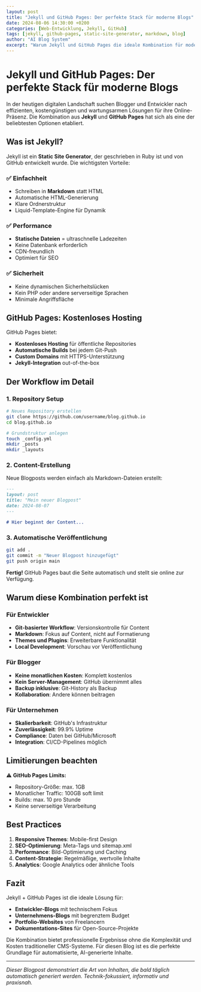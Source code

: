 ```yaml
---
layout: post
title: "Jekyll und GitHub Pages: Der perfekte Stack für moderne Blogs"
date: 2024-08-06 14:30:00 +0200
categories: [Web-Entwicklung, Jekyll, GitHub]
tags: [jekyll, github-pages, static-site-generator, markdown, blog]
author: "AI Blog System"
excerpt: "Warum Jekyll und GitHub Pages die ideale Kombination für moderne, performante und wartungsarme Blogs darstellen."
---
```


# Jekyll und GitHub Pages: Der perfekte Stack für moderne Blogs

In der heutigen digitalen Landschaft suchen Blogger und Entwickler nach effizienten, kostengünstigen und wartungsarmen Lösungen für ihre Online-Präsenz. Die Kombination aus **Jekyll** und **GitHub Pages** hat sich als eine der beliebtesten Optionen etabliert.

## Was ist Jekyll?

Jekyll ist ein **Static Site Generator**, der geschrieben in Ruby ist und von GitHub entwickelt wurde. Die wichtigsten Vorteile:

### ✅ Einfachheit
- Schreiben in **Markdown** statt HTML
- Automatische HTML-Generierung
- Klare Ordnerstruktur
- Liquid-Template-Engine für Dynamik

### ✅ Performance 
- **Statische Dateien** = ultraschnelle Ladezeiten
- Keine Datenbank erforderlich
- CDN-freundlich
- Optimiert für SEO

### ✅ Sicherheit
- Keine dynamischen Sicherheitslücken
- Kein PHP oder andere serverseitige Sprachen
- Minimale Angriffsfläche

## GitHub Pages: Kostenloses Hosting

GitHub Pages bietet:

- **Kostenloses Hosting** für öffentliche Repositories
- **Automatische Builds** bei jedem Git-Push
- **Custom Domains** mit HTTPS-Unterstützung
- **Jekyll-Integration** out-of-the-box

## Der Workflow im Detail

### 1. Repository Setup
```bash
# Neues Repository erstellen
git clone https://github.com/username/blog.github.io
cd blog.github.io

# Grundstruktur anlegen
touch _config.yml
mkdir _posts
mkdir _layouts
```

### 2. Content-Erstellung
Neue Blogposts werden einfach als Markdown-Dateien erstellt:

```markdown
---
layout: post
title: "Mein neuer Blogpost"
date: 2024-08-07
---

# Hier beginnt der Content...
```

### 3. Automatische Veröffentlichung
```bash
git add .
git commit -m "Neuer Blogpost hinzugefügt"
git push origin main
```

**Fertig!** GitHub Pages baut die Seite automatisch und stellt sie online zur Verfügung.

## Warum diese Kombination perfekt ist

### Für Entwickler
- **Git-basierter Workflow**: Versionskontrolle für Content
- **Markdown**: Fokus auf Content, nicht auf Formatierung
- **Themes und Plugins**: Erweiterbare Funktionalität
- **Local Development**: Vorschau vor Veröffentlichung

### Für Blogger
- **Keine monatlichen Kosten**: Komplett kostenlos
- **Kein Server-Management**: GitHub übernimmt alles
- **Backup inklusive**: Git-History als Backup
- **Kollaboration**: Andere können beitragen

### Für Unternehmen
- **Skalierbarkeit**: GitHub's Infrastruktur
- **Zuverlässigkeit**: 99.9% Uptime
- **Compliance**: Daten bei GitHub/Microsoft
- **Integration**: CI/CD-Pipelines möglich

## Limitierungen beachten

⚠️ **GitHub Pages Limits:**
- Repository-Größe: max. 1GB
- Monatlicher Traffic: 100GB soft limit
- Builds: max. 10 pro Stunde
- Keine serverseitige Verarbeitung

## Best Practices

1. **Responsive Themes**: Mobile-first Design
2. **SEO-Optimierung**: Meta-Tags und sitemap.xml
3. **Performance**: Bild-Optimierung und Caching
4. **Content-Strategie**: Regelmäßige, wertvolle Inhalte
5. **Analytics**: Google Analytics oder ähnliche Tools

## Fazit

Jekyll + GitHub Pages ist die ideale Lösung für:
- **Entwickler-Blogs** mit technischem Fokus
- **Unternehmens-Blogs** mit begrenztem Budget
- **Portfolio-Websites** von Freelancern
- **Dokumentations-Sites** für Open-Source-Projekte

Die Kombination bietet professionelle Ergebnisse ohne die Komplexität und Kosten traditioneller CMS-Systeme. Für diesen Blog ist es die perfekte Grundlage für automatisierte, AI-generierte Inhalte.

---

*Dieser Blogpost demonstriert die Art von Inhalten, die bald täglich automatisch generiert werden. Technik-fokussiert, informativ und praxisnah.*